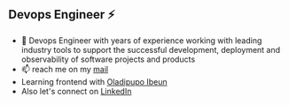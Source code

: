 ## Devops Engineer ⚡


- 🔭 Devops Engineer with years of experience working with leading industry tools to support the successful development, deployment and observability of software projects and products 
- 📫 reach me on my [mail](oladipupo.ibeun@gmail.com)
- Learning frontend with [Oladipupo Ibeun](https://oladipupoibeun.com/)
- Also let's connect on [LinkedIn](www.linkedin.com/comm/mynetwork/discovery-see-all?usecase=PEOPLE_FOLLOWS&followMember=oladipupo-ibeun-38514a13b)

<!--
**josephdickson11/josephdickson11** is a ✨ _special_ ✨ repository because its `README.md` (this file) appears on your GitHub profile.

Here are some ideas to get you started:

- 🔭 I’m currently working on ...
- 🌱 I’m currently learning ...
- 👯 I’m looking to collaborate on ...
- 🤔 I’m looking for help with ...
- 💬 Ask me about ...
- 📫 How to reach me: ...
- 😄 Pronouns: ...
- ⚡ Fun fact: ...
- 👋
-->
